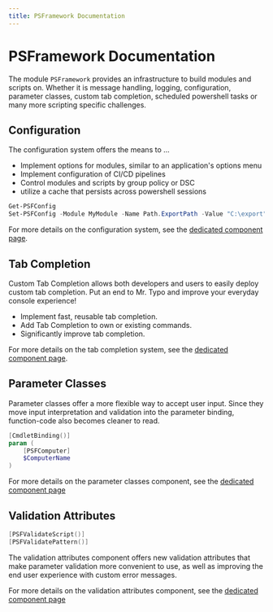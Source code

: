 ```yaml
---
title: PSFramework Documentation
---
```

# PSFramework Documentation

The module `PSFramework` provides an infrastructure to build modules and scripts on.
Whether it is message handling, logging, configuration, parameter classes, custom tab completion, scheduled powershell tasks or many more scripting specific challenges.

## Configuration
The configuration system offers the means to ...

 - Implement options for modules, similar to an application's options menu
 - Implement configuration of CI/CD pipelines
 - Control modules and scripts by group policy or DSC
 - utilize a cache that persists across powershell sessions

```powershell
Get-PSFConfig
Set-PSFConfig -Module MyModule -Name Path.ExportPath -Value "C:\export"
```

For more details on the configuration system, see the [dedicated component page](psframework/configuration.html).

## Tab Completion
Custom Tab Completion allows both developers and users to easily deploy custom tab completion.
Put an end to Mr. Typo and improve your everyday console experience!

 - Implement fast, reusable tab completion.
 - Add Tab Completion to own or existing commands.
 - Significantly improve tab completion.

For more details on the tab completion system, see the [dedicated component page](psframework/tab-completion.html).

## Parameter Classes
Parameter classes offer a more flexible way to accept user input.
Since they move input interpretation and validation into the parameter binding, function-code also becomes cleaner to read.

```powershell
[CmdletBinding()]
param (
    [PSFComputer]
    $ComputerName
)
```

For more details on the parameter classes component, see the [dedicated component page](psframework/parameter-classes.html)

## Validation Attributes
```powershell
[PSFValidateScript()]
[PSFValidatePattern()]
```

The validation attributes component offers new validation attributes that make parameter validation more convenient to use, as well as improving the end user experience with custom error messages.

For more details on the validation attributes component, see the [dedicated component page](psframework/validation-attributes.html)